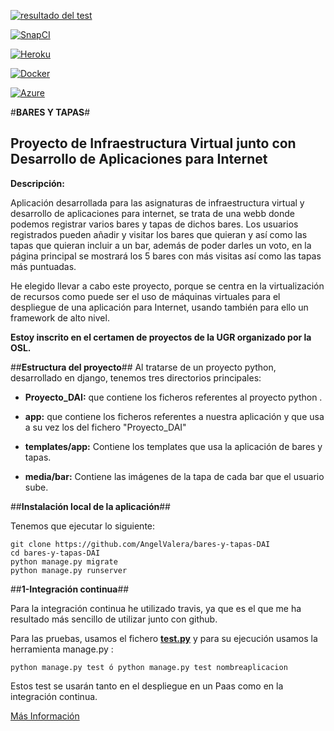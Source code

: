 [![resultado del test](https://travis-ci.org/AngelValera/bares-y-tapas-DAI.svg?branch=master)](https://travis-ci.org/AngelValera/bares-y-tapas-DAI)

[![SnapCI](https://snap-ci.com/AngelValera/bares-y-tapas-DAI/branch/master/build_image)](https://snap-ci.com/AngelValera/bares-y-tapas-DAI/branch/master)

[![Heroku](https://www.herokucdn.com/deploy/button.png)](http://appbaresytapas.herokuapp.com/)

[![Docker](http://i666.photobucket.com/albums/vv21/angelvalera/Proyecto%20final/dockericon_zps5smgqzbv.png)](https://hub.docker.com/r/angelvalera/bares-y-tapas-dai/)

[![Azure](http://azuredeploy.net/deploybutton.png)](maquinaavm-service-xuybo.cloudapp.net
)

#**BARES Y TAPAS**#
## **Proyecto de Infraestructura Virtual junto con Desarrollo de Aplicaciones para Internet** ##

**Descripción:**

Aplicación desarrollada para las asignaturas de infraestructura virtual y desarrollo de aplicaciones para internet, se trata de una webb donde podemos registrar varios bares y tapas de dichos bares. Los usuarios registrados pueden añadir y visitar los bares que quieran y así como las tapas que quieran incluir a un bar, además de poder darles un voto, en la página principal se mostrará los 5 bares con más visitas así como las tapas más puntuadas.

He elegido llevar a cabo este proyecto, porque se centra en la virtualización de recursos como puede ser el uso de máquinas virtuales para el despliegue de una aplicación para Internet, usando también para ello un framework de alto nivel.

**Estoy inscrito en el certamen de proyectos de la UGR organizado por la OSL.**

##**Estructura del proyecto**##
Al tratarse de un proyecto python, desarrollado en django, tenemos tres directorios principales:

* **Proyecto_DAI:** que contiene los ficheros referentes al proyecto python .

* **app:** que contiene los ficheros referentes a nuestra aplicación y que usa a su vez los del fichero "Proyecto_DAI"

* **templates/app:** Contiene los templates que usa la aplicación de bares y tapas.

* **media/bar:** Contiene las imágenes de la tapa de cada bar que el usuario sube. 

##**Instalación local de la aplicación**##

Tenemos que ejecutar lo siguiente:

```
git clone https://github.com/AngelValera/bares-y-tapas-DAI
cd bares-y-tapas-DAI
python manage.py migrate
python manage.py runserver
```
##**1-Integración continua**##

Para la integración continua he utilizado travis, ya que es el que me ha resultado más sencillo de utilizar junto con github.

Para las pruebas, usamos el fichero **[test.py](https://github.com/AngelValera/bares-y-tapas-DAI/blob/master/app/tests.py)** y para su ejecución usamos la herramienta manage.py :

```
python manage.py test ó python manage.py test nombreaplicacion
```

Estos test se usarán tanto en el despliegue en un Paas como en la integración continua.


[Más Información](https://github.com/AngelValera/proyectoIV-Modulo-1/blob/master/Documentacion/IntCont.mds)





























